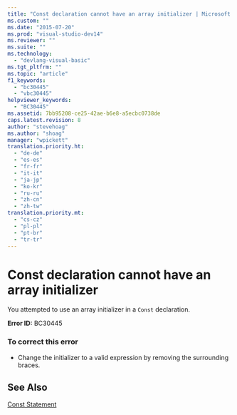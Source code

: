 ```yaml
---
title: "Const declaration cannot have an array initializer | Microsoft Docs"
ms.custom: ""
ms.date: "2015-07-20"
ms.prod: "visual-studio-dev14"
ms.reviewer: ""
ms.suite: ""
ms.technology: 
  - "devlang-visual-basic"
ms.tgt_pltfrm: ""
ms.topic: "article"
f1_keywords: 
  - "bc30445"
  - "vbc30445"
helpviewer_keywords: 
  - "BC30445"
ms.assetid: 7bb95208-ce25-42ae-b6e8-a5ecbc0738de
caps.latest.revision: 8
author: "stevehoag"
ms.author: "shoag"
manager: "wpickett"
translation.priority.ht: 
  - "de-de"
  - "es-es"
  - "fr-fr"
  - "it-it"
  - "ja-jp"
  - "ko-kr"
  - "ru-ru"
  - "zh-cn"
  - "zh-tw"
translation.priority.mt: 
  - "cs-cz"
  - "pl-pl"
  - "pt-br"
  - "tr-tr"
---
```

# Const declaration cannot have an array initializer
You attempted to use an array initializer in a `Const` declaration.  
  
 **Error ID:** BC30445  
  
### To correct this error  
  
-   Change the initializer to a valid expression by removing the surrounding braces.  
  
## See Also  
 [Const Statement](../../visual-basic/language-reference/statements/const-statement.md)